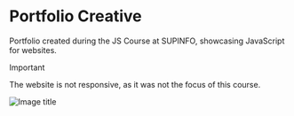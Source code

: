 # Portfolio Creative
Portfolio created during the JS Course at SUPINFO, showcasing JavaScript for websites.

> [!IMPORTANT]  
> The website is not responsive, as it was not the focus of this course.

![Image title](https://github.com/simonpotel/portfolio/blob/master/docs/ezgif-6-5527b58310.gif)
